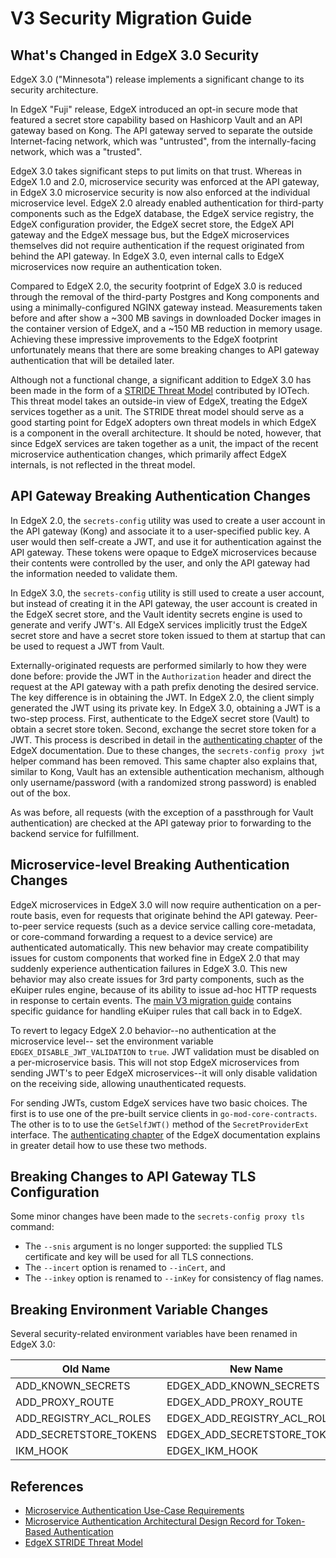 # V3 Security Migration Guide

## What's Changed in EdgeX 3.0 Security

EdgeX 3.0 ("Minnesota") release implements a significant change to its security architecture.

In EdgeX "Fuji" release, EdgeX introduced an opt-in secure mode that featured
a secret store capability based on Hashicorp Vault and an API gateway based on Kong.
The API gateway served to separate the outside Internet-facing network, which was "untrusted",
from the internally-facing network, which was a "trusted".

EdgeX 3.0 takes significant steps to put limits on that trust.
Whereas in EdgeX 1.0 and 2.0, microservice security was enforced at the API gateway,
in EdgeX 3.0 microservice security is now also enforced at the individual microservice level.
EdgeX 2.0 already enabled authentication for third-party components such as the EdgeX database,
the EdgeX service registry, the EdgeX configuration provider, the EdgeX secret store,
the EdgeX API gateway and the EdgeX message bus, 
but the EdgeX microservices themselves did not require authentication
if the request originated from behind the API gateway.
In EdgeX 3.0, even internal calls to EdgeX microservices now require an authentication token.

Compared to EdgeX 2.0, the security footprint of EdgeX 3.0 is reduced
through the removal of the third-party Postgres and Kong components
and using a minimally-configured NGINX gateway instead.
Measurements taken before and after show a ~300 MB savings in downloaded Docker images
in the container version of EdgeX,
and a ~150 MB reduction in memory usage.
Achieving these impressive improvements to the EdgeX footprint unfortunately means
that there are some breaking changes to API gateway authentication that will be detailed later.

Although not a functional change,
a significant addition to EdgeX 3.0 has been made in the form of a
[STRIDE Threat Model](https://docs.edgexfoundry.org/3.0/threat-models/stride-model/EdgeX-STRIDE/)
contributed by IOTech.
This threat model takes an outside-in view of EdgeX,
treating the EdgeX services together as a unit.
The STRIDE threat model should serve as a good starting point for EdgeX adopters own threat models
in which EdgeX is a component in the overall architecture.
It should be noted, however, that since EdgeX services are taken together as a unit,
the impact of the recent microservice authentication changes,
which primarily affect EdgeX internals, is not reflected in the threat model.

## API Gateway Breaking Authentication Changes

In EdgeX 2.0, the `secrets-config` utility was used to create a user account in the API gateway (Kong)
and associate it to a user-specified public key.
A user would then self-create a JWT, and use it for authentication against the API gateway.
These tokens were opaque to EdgeX microservices because their contents were controlled by the user,
and only the API gateway had the information needed to validate them.

In EdgeX 3.0, the `secrets-config` utility is still used to create a user account,
but instead of creating it in the API gateway,
the user account is created in the EdgeX secret store,
and the Vault identity secrets engine is used to generate and verify JWT's.
All EdgeX services implicitly trust the EdgeX secret store
and have a secret store token issued to them at startup
that can be used to request a JWT from Vault.

Externally-originated requests are performed similarly to how they were done before:
provide the JWT in the `Authorization` header
and direct the request at the API gateway with a path prefix denoting the desired service.
The key difference is in obtaining the JWT.
In EdgeX 2.0, the client simply generated the JWT using its private key.
In EdgeX 3.0, obtaining a JWT is a two-step process.
First, authenticate to the EdgeX secret store (Vault) to obtain a secret store token.
Second, exchange the secret store token for a JWT.
This process is described in detail in the
[authenticating chapter](https://docs.edgexfoundry.org/3.0/security/Ch-Authenticating/)
of the EdgeX documentation.
Due to these changes, the `secrets-config proxy jwt` helper command has been removed.
This same chapter also explains that, similar to Kong,
Vault has an extensible authentication mechanism,
although only username/password (with a randomized strong password)
is enabled out of the box.

As was before, all requests (with the exception of a passthrough for Vault authentication)
are checked at the API gateway prior to forwarding to the backend service for fulfillment.

## Microservice-level Breaking Authentication Changes

EdgeX microservices in EdgeX 3.0 will now require authentication on a per-route basis,
even for requests that originate behind the API gateway.
Peer-to-peer service requests (such as a device service calling core-metadata,
or core-command forwarding a request to a device service) are authenticated automatically.
This new behavior may create compatibility issues for custom components
that worked fine in EdgeX 2.0 that may suddenly experience authentication failures in EdgeX 3.0.
This new behavior may also create issues for 3rd party components,
such as the eKuiper rules engine,
because of its ability to issue ad-hoc HTTP requests in response to certain events.
The [main V3 migration guide](https://docs.edgexfoundry.org/3.0/V3TopLevelMigration/#secure-mode)
contains specific guidance for handling eKuiper rules that call back in to EdgeX.

To revert to legacy EdgeX 2.0 behavior--no authentication at the microservice level--
set the environment variable `EDGEX_DISABLE_JWT_VALIDATION` to `true`.
JWT validation must be disabled on a per-microservice basis.
This will not stop EdgeX microservices from sending JWT's
to peer EdgeX microservices--it will only disable validation on the receiving side,
allowing unauthenticated requests.

For sending JWTs, custom EdgeX services have two basic choices.
The first is to use one of the pre-built service clients in `go-mod-core-contracts`.
The other is to to use the `GetSelfJWT()` method of the `SecretProviderExt` interface.
The
[authenticating chapter](https://docs.edgexfoundry.org/3.0/security/Ch-Authenticating/)
of the EdgeX documentation
explains in greater detail how to use these two methods.

## Breaking Changes to API Gateway TLS Configuration

Some minor changes have been made to the `secrets-config proxy tls` command:

- The `--snis` argument is no longer supported:
  the supplied TLS certificate and key will be used for all TLS connections.
- The `--incert` option is renamed to `--inCert`, and
- The `--inkey` option is renamed to `--inKey` for consistency of flag names.

## Breaking Environment Variable Changes

Several security-related environment variables have been renamed in EdgeX 3.0:


| Old Name                       | New Name                        |
| ------------------------------ | ------------------------------- |
| ADD_KNOWN_SECRETS              | EDGEX_ADD_KNOWN_SECRETS         |
| ADD_PROXY_ROUTE                | EDGEX_ADD_PROXY_ROUTE           |
| ADD_REGISTRY_ACL_ROLES         | EDGEX_ADD_REGISTRY_ACL_ROLES    |
| ADD_SECRETSTORE_TOKENS         | EDGEX_ADD_SECRETSTORE_TOKENS    |
| IKM_HOOK                       | EDGEX_IKM_HOOK                  |


## References

- [Microservice Authentication Use-Case Requirements](https://docs.edgexfoundry.org/3.0/design/ucr/Microservice-Authentication/)
- [Microservice Authentication Architectural Design Record for Token-Based Authentication](https://docs.edgexfoundry.org/3.0/design/adr/security/0028-authentication/)
- [EdgeX STRIDE Threat Model](https://docs.edgexfoundry.org/3.0/threat-models/stride-model/EdgeX-STRIDE/)

